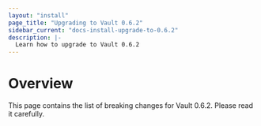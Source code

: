 ```yaml
---
layout: "install"
page_title: "Upgrading to Vault 0.6.2"
sidebar_current: "docs-install-upgrade-to-0.6.2"
description: |-
  Learn how to upgrade to Vault 0.6.2
---
```


# Overview

This page contains the list of breaking changes for Vault 0.6.2. Please read it
carefully.
